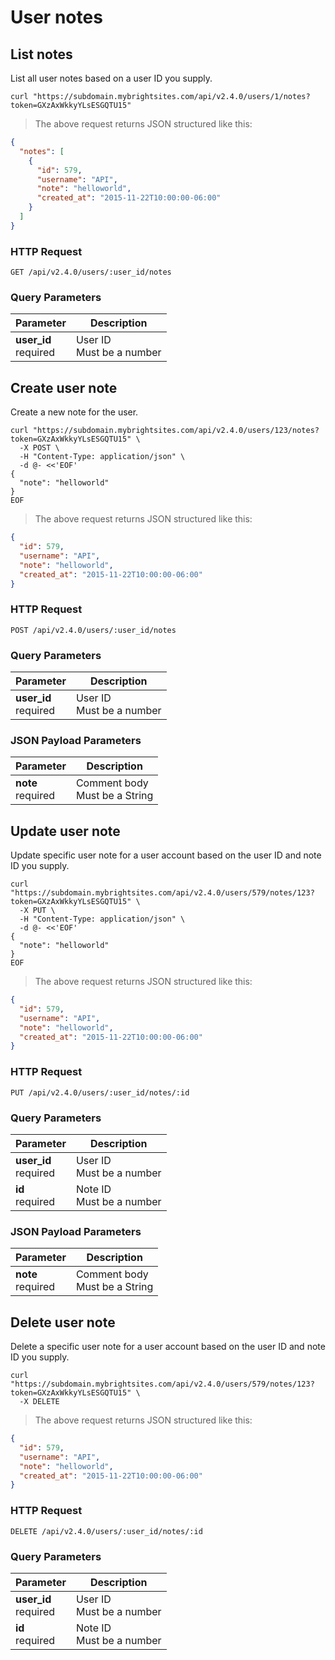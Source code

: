 #  User notes

## List notes

List all user notes based on a user ID you supply.

```shell
curl "https://subdomain.mybrightsites.com/api/v2.4.0/users/1/notes?token=GXzAxWkkyYLsESGQTU15"
```

> The above request returns JSON structured like this:

```json
{
  "notes": [
    {
      "id": 579,
      "username": "API",
      "note": "helloworld",
      "created_at": "2015-11-22T10:00:00-06:00"
    }
  ]
}
```

### HTTP Request

`GET /api/v2.4.0/users/:user_id/notes`

### Query Parameters

Parameter | Description
--------- | -----------
<div><strong>user_id </strong></div><div>required</div> | <div>User ID</div><div>Must be a number</div>


## Create user note

Create a new note for the user.

```shell
curl "https://subdomain.mybrightsites.com/api/v2.4.0/users/123/notes?token=GXzAxWkkyYLsESGQTU15" \
  -X POST \
  -H "Content-Type: application/json" \
  -d @- <<'EOF'
{
  "note": "helloworld"
}
EOF
```

> The above request returns JSON structured like this:

```json
{
  "id": 579,
  "username": "API",
  "note": "helloworld",
  "created_at": "2015-11-22T10:00:00-06:00"
}
```

### HTTP Request

`POST /api/v2.4.0/users/:user_id/notes`

### Query Parameters

Parameter | Description
--------- | -----------
<div><strong>user_id </strong></div><div>required</div> | <div>User ID</div><div>Must be a number</div>


### JSON Payload Parameters

Parameter | Description
--------- | -----------
<div><strong>note</strong></div><div>required</div> | <div>Comment body</div><div>Must be a String</div>

## Update user note

Update specific user note for a user account based on the user ID and note ID you supply.

```shell
curl "https://subdomain.mybrightsites.com/api/v2.4.0/users/579/notes/123?token=GXzAxWkkyYLsESGQTU15" \
  -X PUT \
  -H "Content-Type: application/json" \
  -d @- <<'EOF'
{
  "note": "helloworld"
}
EOF
```

> The above request returns JSON structured like this:

```json
{
  "id": 579,
  "username": "API",
  "note": "helloworld",
  "created_at": "2015-11-22T10:00:00-06:00"
}
```

### HTTP Request

`PUT /api/v2.4.0/users/:user_id/notes/:id`

### Query Parameters

Parameter | Description
--------- | -----------
<div><strong>user_id </strong></div><div>required</div> | <div>User ID</div><div>Must be a number</div>
<div><strong>id </strong></div><div>required</div> | <div>Note ID</div><div>Must be a number</div>


### JSON Payload Parameters

Parameter | Description
--------- | -----------
<div><strong>note</strong></div><div>required</div> | <div>Comment body</div><div>Must be a String</div>


## Delete user note

Delete a specific user note for a user account based on the user ID and note ID you supply.

```shell
curl "https://subdomain.mybrightsites.com/api/v2.4.0/users/579/notes/123?token=GXzAxWkkyYLsESGQTU15" \
  -X DELETE
```

> The above request returns JSON structured like this:

```json
{
  "id": 579,
  "username": "API",
  "note": "helloworld",
  "created_at": "2015-11-22T10:00:00-06:00"
}
```

### HTTP Request

`DELETE /api/v2.4.0/users/:user_id/notes/:id`

### Query Parameters

Parameter | Description
--------- | -----------
<div><strong>user_id </strong></div><div>required</div> | <div>User ID</div><div>Must be a number</div>
<div><strong>id </strong></div><div>required</div> | <div>Note ID</div><div>Must be a number</div>
